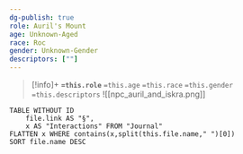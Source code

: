 ```yaml
---
dg-publish: true
role: Auril's Mount
age: Unknown-Aged
race: Roc
gender: Unknown-Gender
descriptors: [""]
---
```


> [!info]+
> **`=this.role`**
> `=this.age` `=this.race` `=this.gender`
> `=this.descriptors` 
> ![[npc_auril_and_iskra.png]]

```dataview
TABLE WITHOUT ID
	file.link AS "§", 
	x AS "Interactions" FROM "Journal"
FLATTEN x WHERE contains(x,split(this.file.name," ")[0])
SORT file.name DESC
```
